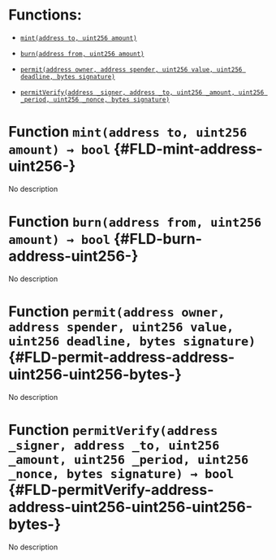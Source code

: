 # Functions:

- [`mint(address to, uint256 amount)`](#FLD-mint-address-uint256-)

- [`burn(address from, uint256 amount)`](#FLD-burn-address-uint256-)

- [`permit(address owner, address spender, uint256 value, uint256 deadline, bytes signature)`](#FLD-permit-address-address-uint256-uint256-bytes-)

- [`permitVerify(address _signer, address _to, uint256 _amount, uint256 _period, uint256 _nonce, bytes signature)`](#FLD-permitVerify-address-address-uint256-uint256-uint256-bytes-)

# Function `mint(address to, uint256 amount) → bool` {#FLD-mint-address-uint256-}

No description

# Function `burn(address from, uint256 amount) → bool` {#FLD-burn-address-uint256-}

No description

# Function `permit(address owner, address spender, uint256 value, uint256 deadline, bytes signature)` {#FLD-permit-address-address-uint256-uint256-bytes-}

No description

# Function `permitVerify(address _signer, address _to, uint256 _amount, uint256 _period, uint256 _nonce, bytes signature) → bool` {#FLD-permitVerify-address-address-uint256-uint256-uint256-bytes-}

No description
